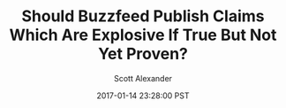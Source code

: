 ---
layout: podcast
title: "Should Buzzfeed Publish Claims Which Are Explosive If True But Not Yet Proven?"
author: Scott Alexander
description: https://slatestarcodex.com/2017/01/14/should-buzzfeed-publish-information-which-is-explosive-if-true-but-not-completely-verified/
date: 2017-01-14 23:28:00 PST
length: 1900098
duration: 475
guid: should-buzzfeed-publish-information-which-is-explosive-if-true-but-not-completely-verified
---